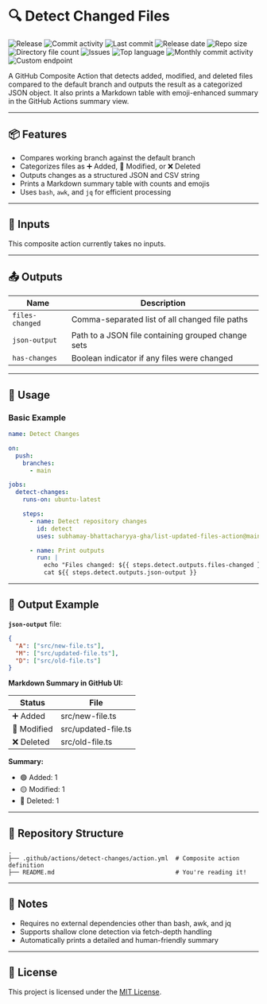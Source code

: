 # 🔍 Detect Changed Files

![Release](https://github.com/subhamay-bhattacharyya-gha/list-updated-files-action/actions/workflows/release.yaml/badge.svg)&nbsp;![Commit activity](https://img.shields.io/github/commit-activity/t/subhamay-bhattacharyya-gha/list-updated-files-action)&nbsp;![Last commit](https://img.shields.io/github/last-commit/subhamay-bhattacharyya-gha/list-updated-files-action)&nbsp;![Release date](https://img.shields.io/github/release-date/subhamay-bhattacharyya-gha/list-updated-files-action)&nbsp;![Repo size](https://img.shields.io/github/repo-size/subhamay-bhattacharyya-gha/list-updated-files-action)&nbsp;![Directory file count](https://img.shields.io/github/directory-file-count/subhamay-bhattacharyya-gha/list-updated-files-action)&nbsp;![Issues](https://img.shields.io/github/issues/subhamay-bhattacharyya-gha/list-updated-files-action)&nbsp;![Top language](https://img.shields.io/github/languages/top/subhamay-bhattacharyya-gha/list-updated-files-action)&nbsp;![Monthly commit activity](https://img.shields.io/github/commit-activity/m/subhamay-bhattacharyya-gha/list-updated-files-action)&nbsp;![Custom endpoint](https://img.shields.io/endpoint?url=https://gist.githubusercontent.com/bsubhamay/0ad4bc14464d4f48af6c71f1681035b6/raw/list-updated-files-action.json?)

A GitHub Composite Action that detects added, modified, and deleted files compared to the default branch and outputs the result as a categorized JSON object. It also prints a Markdown table with emoji-enhanced summary in the GitHub Actions summary view.

---

## 📦 Features

- Compares working branch against the default branch
- Categorizes files as ➕ Added, 📝 Modified, or ❌ Deleted
- Outputs changes as a structured JSON and CSV string
- Prints a Markdown summary table with counts and emojis
- Uses `bash`, `awk`, and `jq` for efficient processing

---

## 🧰 Inputs

This composite action currently takes no inputs.

---

## 📤 Outputs

| Name           | Description                                        |
|----------------|----------------------------------------------------|
| `files-changed`| Comma-separated list of all changed file paths     |
| `json-output`  | Path to a JSON file containing grouped change sets |
|  `has-changes` | Boolean indicator if any files were changed        |

---

## 🚀 Usage

### Basic Example

```yaml
name: Detect Changes

on:
  push:
    branches:
      - main

jobs:
  detect-changes:
    runs-on: ubuntu-latest

    steps:
      - name: Detect repository changes
        id: detect
        uses: subhamay-bhattacharyya-gha/list-updated-files-action@main

      - name: Print outputs
        run: |
          echo "Files changed: ${{ steps.detect.outputs.files-changed }}"
          cat ${{ steps.detect.outputs.json-output }}
```

---

## 🧪 Output Example

**`json-output`** file:

```json
{
  "A": ["src/new-file.ts"],
  "M": ["src/updated-file.ts"],
  "D": ["src/old-file.ts"]
}
```

**Markdown Summary in GitHub UI:**

| Status   | File             |
|----------|------------------|
| ➕ Added    | src/new-file.ts    |
| 📝 Modified | src/updated-file.ts |
| ❌ Deleted  | src/old-file.ts     |

**Summary:**

- 🟢 Added: 1
- 🟡 Modified: 1
- 🔴 Deleted: 1

---

## 📁 Repository Structure

```text
.
├── .github/actions/detect-changes/action.yml  # Composite action definition
├── README.md                                  # You're reading it!
```

---

## 🧼 Notes

- Requires no external dependencies other than bash, awk, and jq
- Supports shallow clone detection via fetch-depth handling
- Automatically prints a detailed and human-friendly summary

---

## 📄 License

This project is licensed under the [MIT License](LICENSE).
